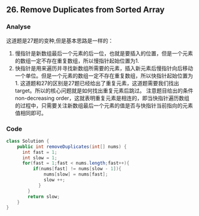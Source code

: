 ## 26. Remove Duplicates from Sorted Array
### Analyse
这道题是27题的变种,但是基本思路是一样的：
1. 慢指针是新数组最后一个元素的后一位，也就是要插入的位置，但是一个元素的数组一定不存在重复数组，所以慢指针起始位置为1.
2. 快指针是用来遍历并寻找新数组所需要的元素，插入新元素后慢指针向后移动一个单位。但是一个元素的数组一定不存在重复数组，所以快指针起始位置为1.
这道题和27的区别是27题已经给出了重复元素，这道题需要我们找出target。所以的核心问题就是如何找出重复元素后跳过。
注意题目给出的条件non-decreasing order，这就表明重复元素是相连的，即当快指针遍历数组的过程中，只需要关注新数组最后一个元素的值是否与快指针当前指向的元素值相同即可。



### Code
```java
class Solution {
    public int removeDuplicates(int[] nums) {
      int fast = 1;
      int slow = 1;
      for(fast = 1;fast < nums.length;fast++){
          if(nums[fast] != nums[slow - 1]){
              nums[slow] = nums[fast];
              slow ++;
            }
        }
        return slow;
    }
}
```
